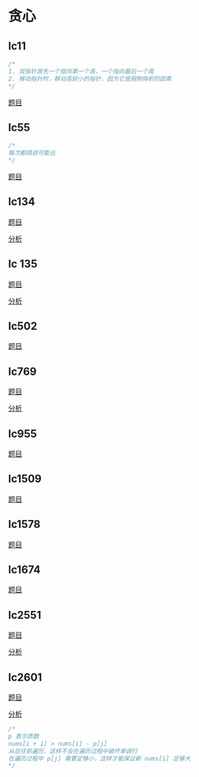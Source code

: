 
# 贪心

## lc11

```cpp
/*
1. 双指针首先一个指向第一个高，一个指向最后一个高
2. 移动指针时，移动高较小的指针，因为它是限制体积的因素
*/
```
[题目](https://leetcode.com/problems/container-with-most-water)

## lc55

```cpp
/*
每次都跳进可能远
*/
```

[题目](https://leetcode.com/problems/jump-game/)

## lc134

[题目](https://leetcode.com/problems/gas-station/description/?envType=study-plan-v2&envId=top-interview-150)

[分析](https://leetcode.wang/leetcode-134-Gas-Station.html)


## lc 135

[题目](https://leetcode.com/problems/candy/description/?envType=study-plan-v2&envId=top-interview-150)

[分析](https://www.youtube.com/watch?v=QzPWc0ilEek)

## lc502

[题目](https://leetcode.com/problems/ipo/description/?envType=study-plan-v2&envId=top-interview-150)

## lc769

[题目](https://leetcode.com/problems/max-chunks-to-make-sorted/description/)

[分析](https://www.youtube.com/watch?v=twYLu4hEKnQ)

## lc955

[题目](https://leetcode.com/problems/delete-columns-to-make-sorted-ii/description/)

## lc1509

[题目](https://leetcode.com/problems/minimum-difference-between-largest-and-smallest-value-in-three-moves/description/)

## lc1578

[题目](https://leetcode.com/problems/minimum-time-to-make-rope-colorful/description/)

## lc1674

[题目](https://leetcode.com/problems/minimum-deletions-to-make-character-frequencies-unique/)

## lc2551

[题目](https://leetcode.com/problems/put-marbles-in-bags/description/?envType=daily-question&envId=2025-03-31)

[分析](https://www.youtube.com/watch?v=oUqYGAg9Mkg)

## lc2601

[题目](https://leetcode.com/problems/prime-subtraction-operation/description/?envType=daily-question&envId=2024-11-11)

[分析](https://github.com/doocs/leetcode/blob/main/solution/2600-2699/2601.Prime%20Subtraction%20Operation/README.md)

```cpp
/*
p 表示质数
nums[i + 1] > nums[i] - p[j]
从后往前遍历，这样不会在遍历过程中破坏单调行
在遍历过程中 p[j] 需要足够小，这样才能保证新 nums[i] 足够大
*/
```

